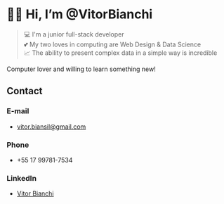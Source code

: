 # 👨‍💻 Hi, I’m @VitorBianchi
> 💻 I'm a junior full-stack developer<br>
> 💕 My two loves in computing are Web Design & Data Science<br> 
> 📈 The ability to present complex data in a simple way is incredible

Computer lover and willing to learn something new!
<br>
## Contact

### E-mail
- vitor.biansil@gmail.com

### Phone
- +55 17 99781-7534
  
### LinkedIn
- [Vitor Bianchi](https://www.linkedin.com/in/vitor-bianchi-0a10ba205/)
